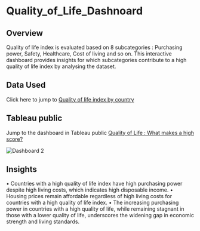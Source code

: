 # Quality_of_Life_Dashnoard

## Overview
Quality of life index is evaluated based on 8 subcategories : Purchasing power, Safety, Healthcare, Cost of living and so on. This interactive dashboard provides insights for which subcategories contribute to a high quality of life index by analysing the dataset.

## Data Used
Click here to jump to [Quality of life index by country](https://www.kaggle.com/datasets/marcelobatalhah/quality-of-life-index-by-country)

## Tableau public
Jump to the dashboard in Tableau public [Quality of Life : What makes a high score?](https://public.tableau.com/app/profile/kaori.ikarashi/viz/QualityofLifeDashboard_17416198053680/Dashboard2)

![Dashboard 2](https://github.com/user-attachments/assets/988a81b8-bf91-415f-94e7-1708a2fbd4db)

## Insights
• Countries with a high quality of life index have high purchasing power despite high living costs, which indicates high disposable income.
• Housing prices remain affordable regardless of high living costs for countries with a high quality of life index.
• The increasing purchasing power in countries with a high quality of life, while remaining stagnant in those with a lower quality of life, underscores the widening gap in economic strength and living standards.
